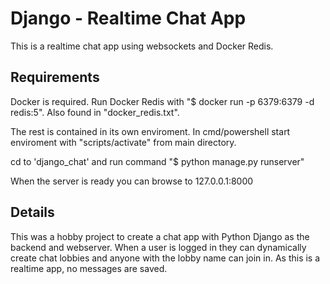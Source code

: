 # Django - Realtime Chat App

This is a realtime chat app using websockets and Docker Redis.

## Requirements

Docker is required. Run Docker Redis with "$ docker run -p 6379:6379 -d redis:5". Also found in "docker_redis.txt".

The rest is contained in its own enviroment.
In cmd/powershell start enviroment with "scripts/activate" from main directory.

cd to 'django_chat' and run command "$ python manage.py runserver"

When the server is ready you can browse to 127.0.0.1:8000

## Details

This was a hobby project to create a chat app with Python Django as the backend and webserver.
When a user is logged in they can dynamically create chat lobbies and anyone with the lobby name can join in.
As this is a realtime app, no messages are saved.
